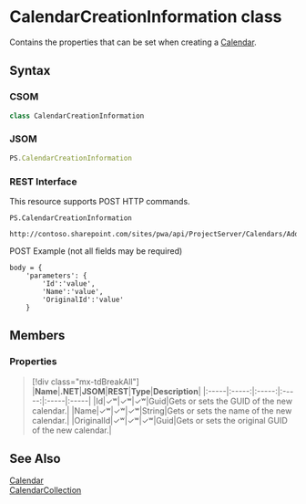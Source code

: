 [comment]: # (Name:CalendarCreationInformation)
[comment]: # (Name:Microsoft.ProjectServer.CalendarCreationInformation)
[comment]: # (Type:class)
[comment]: # (Status:Verified)

# <a name="name"></a>CalendarCreationInformation class

<a name="description"></a>Contains the properties that can be set when creating a [Calendar](Calendar.md).

## <a name="syntax"></a>Syntax

### CSOM

```cs
class CalendarCreationInformation 
```
### JSOM

```javascript
PS.CalendarCreationInformation
```
### REST Interface

This resource supports POST HTTP commands.

```
PS.CalendarCreationInformation

http://contoso.sharepoint.com/sites/pwa/api/ProjectServer/Calendars/Add
```
POST Example (not all fields may be required)
```
body = {
	'parameters': {
		'Id':'value', 
		'Name':'value', 
		'OriginalId':'value'		
	}
```

## <a name="members"></a>Members

### <a name="properties"></a>Properties
> [!div class="mx-tdBreakAll"]
|**Name**|**.NET**|**JSOM**|**REST**|**Type**|**Description**|
|:-----|:-----:|:-----:|:-----:|:-----|:-----|
|<a name="Id"></a>Id|&#x2713;&#x02B7;|&#x2713;&#x02B7;|&#x2713;&#x02B7;|Guid|Gets or sets the GUID of the new calendar.|
|<a name="Name"></a>Name|&#x2713;&#x02B7;|&#x2713;&#x02B7;|&#x2713;&#x02B7;|String|Gets or sets the name of the new calendar.|
|<a name="OriginalId"></a>OriginalId|&#x2713;&#x02B7;|&#x2713;&#x02B7;|&#x2713;&#x02B7;|Guid|Gets or sets the original GUID of the new calendar.|

## <a name="seeAlso"></a>See Also

[Calendar](Calendar.md)<br/>
[CalendarCollection](CalendarCollection.md)<br/>

